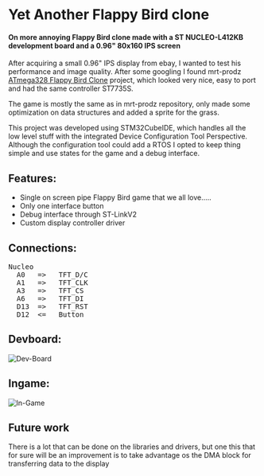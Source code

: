 # Yet Another Flappy Bird clone

#### On more annoying Flappy Bird clone made with a ST NUCLEO-L412KB development board and a 0.96" 80x160 IPS screen

After acquiring a small 0.96" IPS display from ebay, I wanted to test his performance and image quality. After some googling I found mrt-prodz [ATmega328 Flappy Bird Clone](https://github.com/mrt-prodz/ATmega328-Flappy-Bird-Clone) project, which looked very nice, easy to port and had the same controller ST7735S.

The game is mostly the same as in mrt-prodz repository, only made some optimization on data structures and added a sprite for the grass.

This project was developed using STM32CubeIDE, which handles all the low level stuff with the integrated Device Configuration Tool Perspective. Although the configuration tool could add a RTOS I opted to keep thing simple and use states for the game and a debug interface.

## Features:

- Single on screen pipe Flappy Bird game that we all love.....
- Only one interface button
- Debug interface through ST-LinkV2
- Custom display controller driver

## Connections:

<pre>
Nucleo     
  A0   =>   TFT_D/C
  A1   =>   TFT_CLK
  A3   =>   TFT_CS
  A6   =>   TFT_DI
  D13  =>   TFT_RST
  D12  <=   Button
</pre>

## Devboard:

![Dev-Board](https://raw.githubusercontent.com/r315-/yafbc/master/nucleo-display.jpg)

## Ingame:

![In-Game](https://raw.githubusercontent.com/r315-/yafbc/master/flappy-in-game.jpg)

## Future work

There is a lot that can be done on the libraries and drivers, but one this that for sure will be an improvement 
is to take advantage os the DMA block for transferring data to the display





